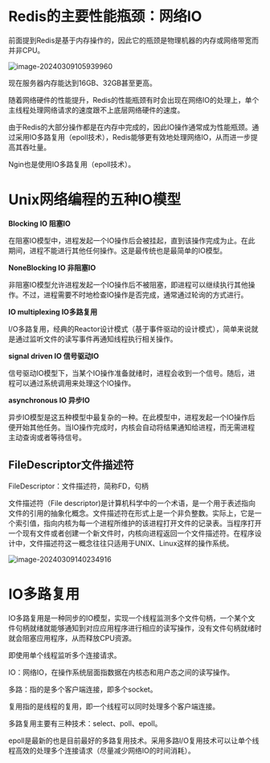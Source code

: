 # Redis的主要性能瓶颈：网络IO

前面提到Redis是基于内存操作的，因此它的瓶颈是物理机器的内存或网络带宽而并非CPU。

![image-20240309105939960](https://gitee.com/dongguo4812_admin/image/raw/master/image/202403091059773.png)

现在服务器内存能达到16GB、32GB甚至更高。

随着网络硬件的性能提升，Redis的性能瓶颈有时会出现在网络IO的处理上，单个主线程处理网络请求的速度跟不上底层网络硬件的速度。

由于Redis的大部分操作都是在内存中完成的，因此IO操作通常成为性能瓶颈。通过采用IO多路复用（epoll技术），Redis能够更有效地处理网络IO，从而进一步提高其吞吐量。

Ngin也是使用IO多路复用（epoll技术）。

# Unix网络编程的五种IO模型

**Blocking IO 阻塞IO**

在阻塞IO模型中，进程发起一个IO操作后会被挂起，直到该操作完成为止。在此期间，进程不能进行其他任何操作。这是最传统也是最简单的IO模型。

**NoneBlocking IO  非阻塞IO**

非阻塞IO模型允许进程发起一个IO操作后不被阻塞，即进程可以继续执行其他操作。不过，进程需要不时地检查IO操作是否完成，通常通过轮询的方式进行。

**IO multiplexing IO多路复用**

l/O多路复用，经典的Reactor设计模式（基于事件驱动的设计模式），简单来说就是通过监听文件的读写事件再通知线程执行相关操作。

**signal driven IO 信号驱动IO**

信号驱动IO模型下，当某个IO操作准备就绪时，进程会收到一个信号。随后，进程可以通过系统调用来处理这个IO操作。

**asynchronous IO 异步IO**

异步IO模型是这五种模型中最复杂的一种。在此模型中，进程发起一个IO操作后便开始其他任务。当IO操作完成时，内核会自动将结果通知给进程，而无需进程主动查询或者等待信号。



## FileDescriptor文件描述符

FileDescriptor：文件描述符，简称FD，句柄

文件描述符（File descriptor)是计算机科学中的一个术语，是一个用于表述指向文件的引用的抽象化概念。文件描述符在形式上是一个非负整数。实际上，它是一个索引值，指向内核为每一个进程所维护的该进程打开文件的记录表。当程序打开一个现有文件或者创建一个新文件时，内核向进程返回一个文件描述符。在程序设计中，文件描述符这一概念往往只适用于UNIX、Linux这样的操作系统。

![image-20240309140234916](https://gitee.com/dongguo4812_admin/image/raw/master/image/202403091402623.png)

# IO多路复用

IO多路复用是一种同步的IO模型，实现一个线程监测多个文件句柄，一个某个文件句柄就绪就能够通知到对应应用程序进行相应的读写操作，没有文件句柄就绪时就会阻塞应用程序，从而释放CPU资源。

即使用单个线程监听多个连接请求。

IO：网络IO，在操作系统层面指数据在内核态和用户态之间的读写操作。

多路：指的是多个客户端连接，即多个socket。

复用指的是线程的复用，即一个线程可以同时处理多个客户端连接。

多路复用主要有三种技术：select、poll、epoll。

epoll是最新的也是目前最好的多路复用技术。采用多路l/O复用技术可以让单个线程高效的处理多个连接请求（尽量减少网络IO的时间消耗）。

